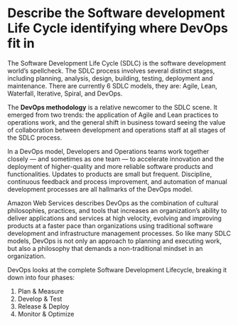 # Describe the Software development Life Cycle identifying where DevOps fit in

The Software Development Life Cycle (SDLC) is the software development world’s spellcheck. 
The SDLC process involves several distinct stages, including planning, analysis, design, building, testing, deployment and maintenance.
There are currently 6 SDLC models, they are: Agile, Lean, Waterfall, Iterative, Spiral, and DevOps.

The **DevOps methodology** is a relative newcomer to the SDLC scene. 
It emerged from two trends: the application of Agile and Lean practices to operations work, and the general shift in business toward seeing the value of collaboration 
between development and operations staff at all stages of the SDLC process.

In a DevOps model, Developers and Operations teams work together closely — and sometimes as one team — to accelerate innovation and the deployment of higher-quality 
and more reliable software products and functionalities. Updates to products are small but frequent. Discipline, continuous feedback and process improvement, 
and automation of manual development processes are all hallmarks of the DevOps model.

Amazon Web Services describes DevOps as the combination of cultural philosophies, practices, 
and tools that increases an organization’s ability to deliver applications and services at high velocity, 
evolving and improving products at a faster pace than organizations using traditional software development 
and infrastructure management processes. So like many SDLC models, DevOps is not only an approach to planning and executing work, 
but also a philosophy that demands a non-traditional mindset in an organization.

DevOps looks at the complete Software Development Lifecycle, breaking it down into four phases:
1. Plan & Measure
2. Develop & Test
3. Release & Deploy
4. Monitor & Optimize
